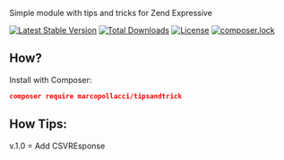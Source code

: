 Simple module with tips and tricks for Zend Expressive

[![Latest Stable Version](https://poser.pugx.org/marcopollacci/tipsandtrick/v/stable)](https://packagist.org/packages/marcopollacci/tipsandtrick) [![Total Downloads](https://poser.pugx.org/marcopollacci/tipsandtrick/downloads)](https://packagist.org/packages/marcopollacci/tipsandtrick) [![License](https://poser.pugx.org/marcopollacci/tipsandtrick/license)](https://packagist.org/packages/marcopollacci/tipsandtrick) [![composer.lock](https://poser.pugx.org/marcopollacci/tipsandtrick/composerlock)](https://packagist.org/packages/marcopollacci/tipsandtrick)


## How?

Install with Composer:

```json
composer require marcopollacci/tipsandtrick
```


## How Tips:
v.1.0 = Add CSVREsponse
